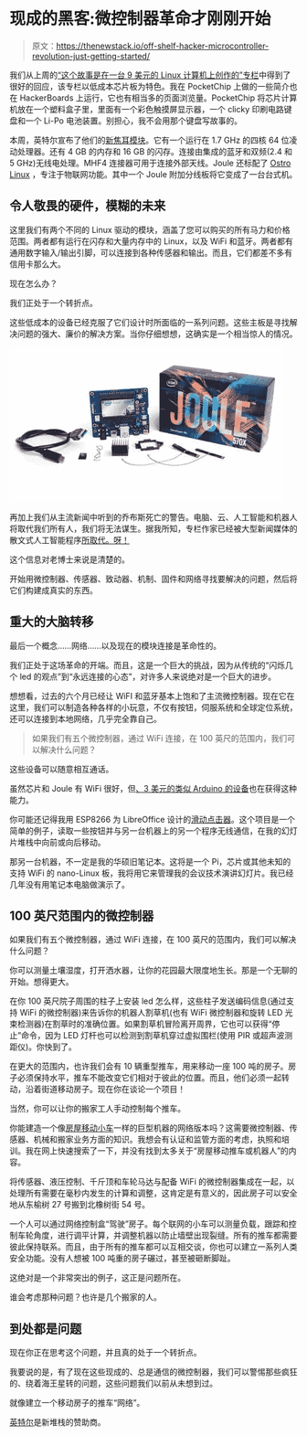 # 现成的黑客:微控制器革命才刚刚开始

> 原文：<https://thenewstack.io/off-shelf-hacker-microcontroller-revolution-just-getting-started/>

我们从上周的[“这个故事是在一台 9 美元的 Linux 计算机上创作的”专栏](https://thenewstack.io/off-shelf-hacker-eat-dog-food/)中得到了很好的回应，该专栏以低成本芯片板为特色。我在 PocketChip 上做的一些简介也在 HackerBoards 上运行，它也有相当多的页面浏览量。PocketChip 将芯片计算机放在一个塑料盒子里，里面有一个彩色触摸屏显示器，一个 clicky 印刷电路键盘和一个 Li-Po 电池装置。别担心，我不会用那个键盘写故事的。

本周，英特尔宣布了他们的[新焦耳模块](https://software.intel.com/en-us/iot/hardware/joule?cid=sem43700013210741191&intel_term=joule+intel&gclid=CO2Pw6aly84CFUFbhgod5hABuA&gclsrc=aw.ds)。它有一个运行在 1.7 GHz 的四核 64 位凌动处理器。还有 4 GB 的内存和 16 GB 的闪存。连接由集成的蓝牙和双频(2.4 和 5 GHz)无线电处理。MHF4 连接器可用于连接外部天线。Joule 还标配了 [Ostro Linux](https://ostroproject.org/) ，专注于物联网功能。其中一个 Joule 附加分线板将它变成了一台台式机。

## 令人敬畏的硬件，模糊的未来

这里我们有两个不同的 Linux 驱动的模块，涵盖了您可以购买的所有马力和价格范围。两者都有运行在闪存和大量内存中的 Linux，以及 WiFi 和蓝牙。两者都有通用数字输入/输出引脚，可以连接到各种传感器和输出。而且，它们都差不多有信用卡那么大。

现在怎么办？

我们正处于一个转折点。

这些低成本的设备已经克服了它们设计时所面临的一系列问题。这些主板是寻找解决问题的强大、廉价的解决方案。当你仔细想想，这确实是一个相当惊人的情况。

[![maker-gt-kit-rwd.jpg.rendition.intel.web.480.270](img/b7bf3d411603a45f174ecf4b195dda32.png)](https://newsroom.intel.com/chip-shots/make-amazing-things-happen-iot-entrepreneurship-intel-joule/)

再加上我们从主流新闻中听到的乔布斯死亡的警告。电脑、云、人工智能和机器人将取代我们所有人，我们将无法谋生。据我所知，专栏作家已经被大型新闻媒体的散文式人工智能程序[所取代。呀！](http://nymag.com/daily/intelligencer/2014/07/why-robot-journalism-is-great-for-journalists.html)

这个信息对老博士来说是清楚的。

开始用微控制器、传感器、致动器、机制、固件和网络寻找要解决的问题，然后将它们构建成真实的东西。

## 重大的大脑转移

最后一个概念……网络……以及现在的模块连接是革命性的。

我们正处于这场革命的开端。而且，这是一个巨大的挑战，因为从传统的“闪烁几个 led 的观点”到“永远连接的心态”，对许多人来说绝对是一个巨大的进步。

想想看，过去的六个月已经让 WiFI 和蓝牙基本上饱和了主流微控制器。现在它在这里，我们可以制造各种各样的小玩意，不仅有按钮，伺服系统和全球定位系统，还可以连接到本地网络，几乎完全靠自己。

> 如果我们有五个微控制器，通过 WiFi 连接，在 100 英尺的范围内，我们可以解决什么问题？

这些设备可以随意相互通话。

虽然芯片和 Joule 有 WiFi 很好，但[、3 美元的类似 Arduino 的设备](http://www.gearbest.com/transmitters-receivers-module/pp_227650.html?currency=USD&gclid=CM2Drtujy84CFRY6gQodc0kIGA)也在获得这种能力。

你可能还记得我用 ESP8266 为 LibreOffice 设计的[滑动点击器](https://thenewstack.io/off-shelf-hacker-two-way-comms-esp8266/)。这个项目是一个简单的例子，读取一些按钮并与另一台机器上的另一个程序无线通信，在我的幻灯片堆栈中向前或向后移动。

那另一台机器，不一定是我的华硕旧笔记本。这将是一个 Pi，芯片或其他未知的支持 WiFi 的 nano-Linux 板，我将用它来管理我的会议技术演讲幻灯片。我已经几年没有用笔记本电脑做演示了。

## 100 英尺范围内的微控制器

如果我们有五个微控制器，通过 WiFi 连接，在 100 英尺的范围内，我们可以解决什么问题？

你可以测量土壤湿度，打开洒水器，让你的花园最大限度地生长。那是一个无聊的开始。想得更大。

在你 100 英尺院子周围的柱子上安装 led 怎么样，这些柱子发送编码信息(通过支持 WiFi 的微控制器)来告诉你的机器人割草机(也有 WiFi 微控制器和旋转 LED 光束检测器)在割草时的准确位置。如果割草机冒险离开周界，它也可以获得“停止”命令，因为 LED 灯杆也可以检测到割草机穿过虚拟围栏(使用 PIR 或超声波测距仪)。你快到了。

在更大的范围内，也许我们会有 10 辆重型推车，用来移动一座 100 吨的房子。房子必须保持水平，推车不能改变它们相对于彼此的位置。而且，他们必须一起转动，沿着街道移动房子。现在你在谈论一个项目！

当然，你可以让你的搬家工人手动控制每个推车。

你能建造一个像[房屋移动小车](http://www.telkamptransportsystems.com/#!our-products/c10my)一样的巨型机器的网络版本吗？这需要微控制器、传感器、机械和搬家业务方面的知识。我想会有认证和监管方面的考虑，执照和培训。我在网上快速搜索了一下，并没有找到太多关于“房屋移动推车或机器人”的内容。

将传感器、液压控制、千斤顶和车轮马达与配备 WiFi 的微控制器集成在一起，以处理所有需要在毫秒内发生的计算和调整，这肯定是有意义的，因此房子可以安全地从东榆树 27 号搬到北橡树街 54 号。

一个人可以通过网络控制盒“驾驶”房子。每个联网的小车可以测量负载，跟踪和控制车轮角度，进行调平计算，并调整机器以防止墙壁出现裂缝。所有的推车都需要彼此保持联系。而且，由于所有的推车都可以互相交谈，你也可以建立一系列人类安全功能。没有人想被 100 吨重的房子碾过，甚至被砸断脚趾。

这绝对是一个非常突出的例子，这正是问题所在。

谁会考虑那种问题？也许是几个搬家的人。

## 到处都是问题

现在你正在思考这个问题，并且真的处于一个转折点。

我要说的是，有了现在这些现成的、总是通信的微控制器，我们可以警惕那些疯狂的、绕着海王星转的问题，这些问题我们以前从未想到过。

就像建立一个移动房子的推车“网络”。

[英特尔](https://www.intel.com/content/www/us/en/it-management/intel-it/it-managers.html)是新堆栈的赞助商。

<svg xmlns:xlink="http://www.w3.org/1999/xlink" viewBox="0 0 68 31" version="1.1"><title>Group</title> <desc>Created with Sketch.</desc></svg>